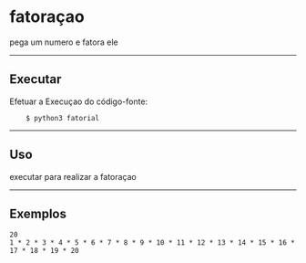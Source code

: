 fatoraçao
================

pega um numero e fatora ele

----

Executar
----------

Efetuar a Execuçao do código-fonte:


        $ python3 fatorial


----

Uso 
---

executar para realizar a fatoraçao

----

Exemplos
-------- 
    20
    1 * 2 * 3 * 4 * 5 * 6 * 7 * 8 * 9 * 10 * 11 * 12 * 13 * 14 * 15 * 16 * 17 * 18 * 19 * 20
